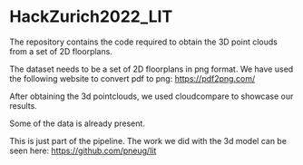 # HackZurich2022_LIT

The repository contains the code required to obtain the 3D point clouds from a set of 2D floorplans.

The dataset needs to be a set of 2D floorplans in png format. We have used the following website to convert pdf to png: https://pdf2png.com/

After obtaining the 3d pointclouds, we used cloudcompare to showcase our results.

Some of the data is already present.

This is just part of the pipeline. The work we did with the 3d model can be seen here: https://github.com/pneug/lit
